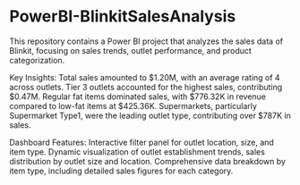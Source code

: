 # PowerBI-BlinkitSalesAnalysis
This repository contains a Power BI project that analyzes the sales data of Blinkit, focusing on sales trends, outlet performance, and product categorization.

Key Insights:
Total sales amounted to $1.20M, with an average rating of 4 across outlets.
Tier 3 outlets accounted for the highest sales, contributing $0.47M.
Regular fat items dominated sales, with $776.32K in revenue compared to low-fat items at $425.36K.
Supermarkets, particularly Supermarket Type1, were the leading outlet type, contributing over $787K in sales.

Dashboard Features:
Interactive filter panel for outlet location, size, and item type.
Dynamic visualization of outlet establishment trends, sales distribution by outlet size and location.
Comprehensive data breakdown by item type, including detailed sales figures for each category.
